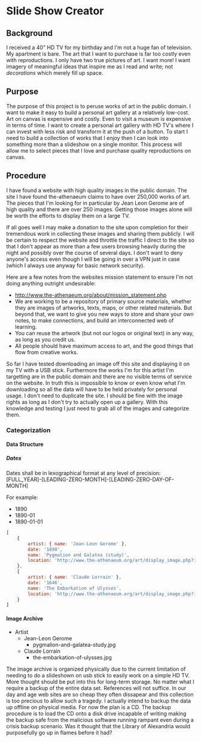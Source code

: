 # Slide Show Creator

## Background
I received a 40" HD TV for my birthday and I'm not a huge fan of television. My apartment is bare. The art that I want to purchase is far too costly even with reproductions. I only have two true pictures of art. I want more! I want imagery of meaningful ideas that inspire me as I read and write; not *decorations* which merely fill up space.

## Purpose
The purpose of this project is to peruse works of art in the public domain. I want to make it easy to build a personal art gallery at a relatively low-cost. Art on canvas is expensive and costly. Even to visit a museum is expensive in terms of time. I want to create a personal art gallery with HD TV's where I can invest with less risk and transform it at the push of a button. To start I need to build a collection of works that I enjoy then I can look into something more than a slideshow on a single monitor. This process will allow me to select pieces that I love and purchase quality reproductions on canvas.

## Procedure
I have found a website with high quality images in the public domain. The site I have found the-athenaeum claims to have over 250,000 works of art. The pieces that I'm looking for in particular by Jean Leon Gerome are of high quality and there are over 250 images. Getting those images alone will be worth the efforts to display them on a large TV.

If all goes well I may make a donation to the site upon completion for their tremendous work in collecting these images and sharing them publicly. I will be certain to respect the website and throttle the traffic I direct to the site so that I don't appear as more than a few users browsing heavily during the night and possibly over the course of several days. I don't want to deny anyone's access even though I will be going in over a VPN just in case (which I always use anyway for basic network security).

Here are a few notes from the websites mission statement to ensure I'm not doing anything outright undesirable:
 - http://www.the-athenaeum.org/about/mission_statement.php
 - We are working to be a repository of primary source materials, whether they are images of artworks, texts, maps, or other related materials. But beyond that, we want to give you new ways to store and share your own notes, to make connections, and build an interconnected web of learning.
 - You can reuse the artwork (but not our logos or original text) in any way, as long as you credit us.
 - All people should have maximum access to art, and the good things that flow from creative works.

So far I have tested downloading an image off this site and displaying it on my TV with a USB stick. Furthermore the works I'm for this artist I'm targetting are in the public domain and there are no visible terms of service on the website. In truth this is impossible to know or even know what I'm downloading so all the data will have to be held privately for personal usage. I don't need to duplicate the site. I should be fine with the image rights as long as I don't try to actually open up a gallery. With this knowledge and testing I just need to grab all of the images and categorize them.

### Categorization

#### Data Structure

##### Dates
Dates shall be in lexographical format at any level of precision: [FULL_YEAR]-[LEADING-ZERO-MONTH]-[LEADING-ZERO-DAY-OF-MONTH]

For example:
- 1890
- 1890-01
- 1890-01-01

```javascript
[
    {
        artist: { name: 'Jean-Leon Gerome' },
        date: '1890',
        name: 'Pygmalion and Galatea (study)',
        location: 'http://www.the-athenaeum.org/art/display_image.php?id=32778'
    },
    {
        artist: { name: 'Claude Lorrain' },
        date: '1646',
        name: 'The Embarkation of Ulysses',
        location: 'http://www.the-athenaeum.org/art/display_image.php?id=303119'
    }
]
```

#### Image Archive
- Artist
    - Jean-Leon Gerome
        - pygmalion-and-galatea-study.jpg
    - Claude Lorrain
        - the-embarkation-of-ulysses.jpg

The image archive is organized physically due to the current limitation of needing to do a slideshown on usb stick to easily work on a simple HD TV. More thought should be put into this for long-term storage. No matter what I require a backup of the entire data set. References will not suffice. In our day and age web sites are so cheap they often dissapear and this collection is too precious to allow such a tragedy. I actually intend to backup the data up offline on physical media. For now the plan is a CD. The backup procedure is to load the CD onto a disk drive incapable of writing making the backup safe from the malicious software running rampant even during a crisis backup scenario. Was it thought that the Library of Alexandria would purposefully go up in flames before it had?